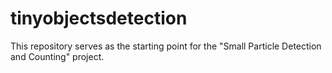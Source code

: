 # tinyobjectsdetection
This repository serves as the starting point for the "Small Particle Detection and Counting" project.

